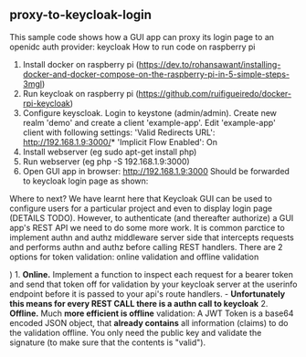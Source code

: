 

## proxy-to-keycloak-login
This sample code shows how a GUI app can proxy its login page to an openidc auth provider: keycloak
How to run code on raspberry pi
 1. Install docker on raspberry pi (https://dev.to/rohansawant/installing-docker-and-docker-compose-on-the-raspberry-pi-in-5-simple-steps-3mgl)
 2. Run keycloak on raspberry pi (https://github.com/ruifigueiredo/docker-rpi-keycloak)
 3. Configure keyscloak. Login to keystone (admin/admin). Create new realm 'demo' and create a client 'example-app'. Edit 'example-app' client with following settings:
'Valid Redirects URL': http://192.168.1.9:3000/*
'Implicit Flow Enabled': On
4. Install webserver (eg sudo apt-get install php)
5. Run webserver (eg php -S 192.168.1.9:3000)
6. Open GUI app in browser: http://192.168.1.9:3000
Should be forwarded to keycloak login page as shown:

Where to next? We have learnt here that Keycloak GUI can be used to configure users for a particular project and even to display login page (DETAILS TODO). However, to authenticate (and thereafter authorize) a GUI app's REST API we need to do some more work. It is common parctice to implement authn and authz middleware server side that intercepts requests and performs authn and authz before calling REST handlers. There are 2 options for token validation: online validation and offline validation

) 1. **Online.** Implement a function to inspect each request for a bearer token and send that token off for validation by your keycloak server at the userinfo endpoint before it is passed to your api's route handlers. - **Unfortunately this means for every REST CALL there is a authn call to keycloak**
 2. **Offline.** Much **more efficient is offline** validation: A JWT Token is a base64 encoded JSON object, that **already contains** all information (claims) to do the validation offline. You only need the public key and validate the signature (to make sure that the contents is "valid").

